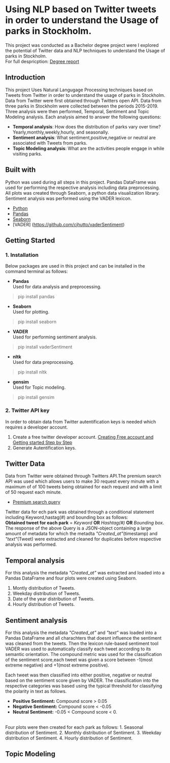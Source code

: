 # Using NLP based on Twitter tweets in order to understand the Usage of parks in Stockholm.
This project was conducted as a Bachelor degree project were I explored the potential of Twitter data and NLP techniques to understand the Usage of parks in Stockholm.<br/>
For full despricption: [Degree report](http://www.diva-portal.se/smash/get/diva2:1453846/FULLTEXT01.pdf)
## Introduction
This project Uses Natural Langugage Processing techniques based on Tweets from Twitter in order to understand the usage of parks in Stockholm.
Data from Twitter were first obtained through Twitters open API. Data from three parks in Stockholm were collected between the periods 2015-2019.
Three analysis were then performed, Temporal, Sentiment and Topic Modeling analysis. Each analysis aimed to answer the following questions:

* **Temporal analysis**: How does the distribution of parks vary over time? Yearly,monthly,weekly,hourly, and seasonally.
* **Sentiment analysis**: What sentiment,positive,negative or neutral are associated with Tweets from parks.
* **Topic Modeling analysis**: What are the activities people engage in while visiting parks.

## Built with
Python was used during all steps in this project. Pandas DataFrame was used for performing the respective analysis including data preprocessing. All plots was created
through Seaborn, a python data visualization library. Sentiment analysis was performed using the VADER lexicon. 
* [Python](https://www.python.org/)
* [Pandas](https://pandas.pydata.org/)
* [Seaborn](https://seaborn.pydata.org/)
* [VADER] (https://github.com/cjhutto/vaderSentiment)

## Getting Started
### 1. Installation
Below packages are used in this project and can be installed in the command terminal as follows:
* **Pandas** <br/>
Used for data analysis and preprocessing.
> pip install pandas 

* **Seaborn** <br/>
Used for plotting.
> pip install seaborn

* **VADER** <br/>
Used for performing sentiment analysis.
> pip install vaderSentiment

* **nltk** <br/>
Used for data preprocessing.
> pip install nltk

* **gensim** <br/>
Used for Topic modeling.
> pip install gensim <br/>

### 2. Twitter API key
In order to obtain data from Twitter autentification keys is needed which requires a developer account. 
1. Create a free twitter developer account. [Creating Free account and Getting started Step by Step](https://developer.twitter.com/en/docs/twitter-api/getting-started/guide)
2. Generate Autentification keys.

## Twitter Data
Data from Twitter were obtained through Twitters API.The premium search API was used which allows users to make 30 request every minute with a maximum of of 100 tweets being obtained for each request and with a limit of 50 request each minute. 
* [Premium search query](https://developer.twitter.com/en/docs/twitter-api/v1/tweets/search/api-reference/premium-search)

Twitter data for ech park was obtained through a conditional statement including Keyword,hastag(#) and bounding box as follows:<br/>
**Obtained tweet for each park** = *Keyword* **OR** *Hashtag(#)* **OR** *Bounding box*.<br/>
The response of the above Query is a JSON-object containing a large amount of metadata for which the metadta *"Created_at"*(timestamp) and *"text"*(Tweet) were extracted and cleaned for duplicates before respective analysis was performed. 

## Temporal analysis
For this analysis the metadata *"Created_at"* was extracted and loaded into a Pandas DataFrame and four plots were created using Seaborn.<br/>
1. Montly distribution of Tweets.
2. Weekday distribution of Tweets.
3. Date of the year distribution of Tweets.
4. Hourly distribution of Tweets.

## Sentiment analysis
For this analysis the metadata *"Created_at"* and *"text"* was loaded into a Pandas DataFrame and all charachters that doesnt influence the sentiment was cleaned from the tweets. Then the lexicon rule-based sentiment tool VADER was used to automatically classify each tweet according to its semantic orientation. The compound metric was used for the classification of the sentiment score,each tweet was given a score between -1(most extreme negative) and +1(most extreme positive).<br/>

Each tweet was then classified into either positive, negative or neutral based on the sentiment score given by VADER. The classification into the respective categories was based using the typical threshold for classifying the polarity in text as follows. 
* **Positive Sentiment:** Compound score > 0.05
* **Negative Sentiment:** Compound score < -0.05
* **Neutral Sentiment:** -0.05 < Compound score < 0. 
<br/>
Four plots were then created for each park as follows:
1. Seasonal distribution of Sentiment.
2. Monthly distribution of Sentiment.
3. Weekday distribution of Sentiment.
4. Hourly distribution of Sentiment. 




## Topic Modeling


